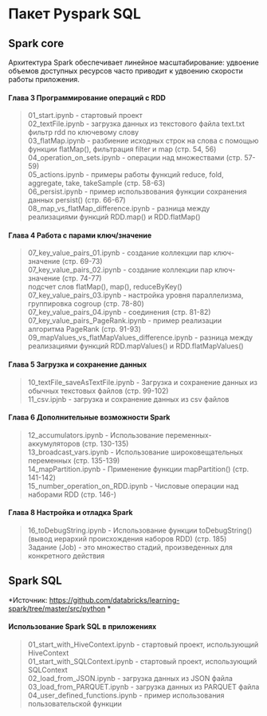 # Пакет Pyspark SQL

## Spark core

Архитектура Spark обеcпечивает линейное масштабирование: удвоение объемов доступных ресурсов часто приводит к удвоению скорости работы приложения.  

#### Глава 3  Программирование операций с RDD  

> 01_start.ipynb - стартовый проект  
> 02_textFile.ipynb - загрузка данных из текстового файла text.txt фильтр rdd по ключевому слову   
> 03_flatMap.ipynb - разбиение исходных строк на слова с помощью функции flatMap(), фильтрация filter и map (стр. 54, 56)  
> 04_operation_on_sets.ipynb - операции над множествами (стр. 57-59)  
> 05_actions.ipynb - примеры работы функций reduce, fold, aggregate, take, takeSample (стр. 58-63)  
> 06_persist.ipynb - пример использвования функции сохранения данных persist() (стр. 66-67)  
> 08_map_vs_flatMap_difference.ipynb - разница между реализациями функций RDD.map() и RDD.flatMap()  

#### Глава 4  Работа с парами ключ/значение  

> 07_key_value_pairs_01.ipynb - создание коллекции пар ключ-значение (стр. 69-73)  
> 07_key_value_pairs_02.ipynb - создание коллекции пар ключ-значение (стр. 74-77)  
>                       подсчет слов flatMap(), map(), reduceByKey()  
> 07_key_value_pairs_03.ipynb - настройка уровня параллелизма, группировка cogroup (стр. 78-80)  
> 07_key_value_pairs_04.ipynb - соединения (стр. 81-82)  
> 07_key_value_pairs_PageRank.ipynb - пример реализации алгоритма PageRank (стр. 91-93)
> 09_mapValues_vs_flatMapValues_difference.ipynb - разница между реализациями функций RDD.mapValues() и RDD.flatMapValues()

#### Глава 5  Загрузка и сохранение данных  

> 10_textFile_saveAsTextFile.ipynb - Загрузка и сохранение данных из обычных текстовых файлов (стр. 99-102)  
> 11_csv.ipjnb - загрузка и сохранение данных из csv файлов  

#### Глава 6  Дополнительные возможности Spark  

> 12_accumulators.ipynb - Использование переменных-аккумуляторов (стр. 130-135)  
> 13_broadcast_vars.ipynb - Использование широковещательных переменных (стр. 135-139)  
> 14_mapPartition.ipynb - Применение функции mapPartition() (стр. 141-142)  
> 15_number_operation_on_RDD.ipynb - Числовые операции над наборами RDD (стр. 146-)  
> 

#### Глава 8  Настройка и отладка Spark  

> 16_toDebugString.ipynb - Использование функции toDebugString() (вывод иерархий происхождения наборов RDD) (стр. 185)  
> Задание (Job) - это множество стадий, произведенных для конкретного действия

## Spark SQL

*Источник: https://github.com/databricks/learning-spark/tree/master/src/python *

#### Использование Spark SQL в приложениях 

> 01_start_with_HiveContext.ipynb - стартовый проект, использующий HiveContext  
> 01_start_with_SQLContext.ipynb - стартовый проект, использующий SQLContext  
> 02_load_from_JSON.ipynb - загрузка данных из JSON файла  
> 03_load_from_PARQUET.ipynb - загрузка данных из PARQUET файла  
> 04_user_defined_functions.ipynb - пример использования пользовательской функции  